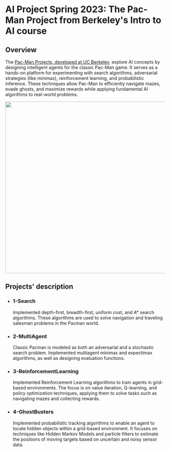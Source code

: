 # AI Project Spring 2023: The Pac-Man Project from Berkeley's Intro to AI course

## Overview
The [Pac-Man Projects, developed at UC Berkeley,](http://ai.berkeley.edu) explore AI concepts by designing intelligent agents for the classic Pac-Man game. It serves as a hands-on platform for experimenting with search algorithms, adversarial strategies (like minimax), reinforcement learning, and probabilistic inference. These techniques allow Pac-Man to efficiently navigate mazes, evade ghosts, and maximize rewards while applying fundamental AI algorithms to real-world problems.

<p align="center">
<img src="https://github.com/ABazshoushtari/Berkely-AI-projects-PacMan/blob/main/pacman_game.gif" width="540" />
</p>

## Projects' description

- ### 1-Search
   Implemented depth-first, breadth-first, uniform cost, and A* search algorithms. These algorithms are used to solve navigation and traveling salesman problems in the Pacman world.
- ### 2-MultiAgent
   Classic Pacman is modeled as both an adversarial and a stochastic search problem. Implemented multiagent minimax and expectimax algorithms, as well as designing evaluation functions.
- ### 3-ReinforcementLearning
   Implemented Reinforcement Learning algorithms to train agents in grid-based environments. The focus is on value iteration, Q-learning, and policy optimization techniques, applying them to solve tasks such as navigating mazes and collecting rewards.
- ### 4-GhostBusters
  Implemented probabilistic tracking algorithms to enable an agent to locate hidden objects within a grid-based environment. It focuses on techniques like Hidden Markov Models and particle filters to estimate the positions of moving targets based on uncertain and noisy sensor data.
